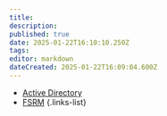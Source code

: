 ```yaml
---
title: 
description: 
published: true
date: 2025-01-22T16:10:10.250Z
tags: 
editor: markdown
dateCreated: 2025-01-22T16:09:04.600Z
---
```


- [Active Directory](/Windows-Server/Active_Directory)
- [FSRM](/fr/Windows-Server/Gestionnaire-ressources-serveur-fichiers.md)
{.links-list}